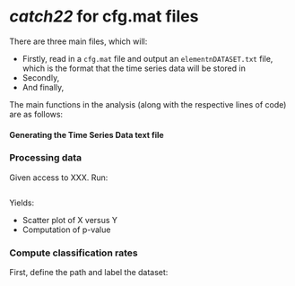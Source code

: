# _catch22_ for cfg.mat files

There are three main files, which will:
* Firstly, read in a `cfg.mat` file and output an `elementnDATASET.txt` file, which is the format that the time series data will be stored in
* Secondly,
* And finally,

The main functions in the analysis (along with the respective lines of code) are as follows:

#### Generating the Time Series Data text file

### Processing data
Given access to XXX.
Run:
```python

```
Yields:
* Scatter plot of X versus Y
* Computation of p-value

### Compute classification rates

First, define the path and label the dataset:
```python

```
